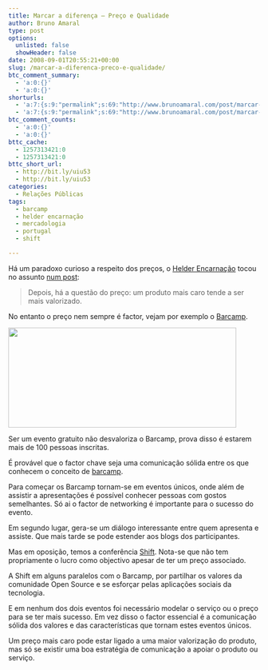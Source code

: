 ```yaml
---
title: Marcar a diferença – Preço e Qualidade
author: Bruno Amaral
type: post
options:
  unlisted: false
  showHeader: false
date: 2008-09-01T20:55:21+00:00
slug: /marcar-a-diferenca-preco-e-qualidade/
btc_comment_summary:
  - 'a:0:{}'
  - 'a:0:{}'
shorturls:
  - 'a:7:{s:9:"permalink";s:69:"http://www.brunoamaral.com/post/marcar-a-diferenca-preco-e-qualidade/";s:7:"tinyurl";s:25:"http://tinyurl.com/cat4hm";s:4:"isgd";s:17:"http://is.gd/pIs5";s:5:"bitly";s:19:"http://bit.ly/6SLow";s:5:"snipr";s:22:"http://snipr.com/evjtb";s:5:"snurl";s:22:"http://snurl.com/evjtb";s:7:"snipurl";s:24:"http://snipurl.com/evjtb";}'
  - 'a:7:{s:9:"permalink";s:69:"http://www.brunoamaral.com/post/marcar-a-diferenca-preco-e-qualidade/";s:7:"tinyurl";s:25:"http://tinyurl.com/cat4hm";s:4:"isgd";s:17:"http://is.gd/pIs5";s:5:"bitly";s:19:"http://bit.ly/6SLow";s:5:"snipr";s:22:"http://snipr.com/evjtb";s:5:"snurl";s:22:"http://snurl.com/evjtb";s:7:"snipurl";s:24:"http://snipurl.com/evjtb";}'
btc_comment_counts:
  - 'a:0:{}'
  - 'a:0:{}'
bttc_cache:
  - 1257313421:0
  - 1257313421:0
bttc_short_url:
  - http://bit.ly/uiu53
  - http://bit.ly/uiu53
categories:
  - Relações Públicas
tags:
  - barcamp
  - helder encarnação
  - mercadologia
  - portugal
  - shift

---
```

Há um paradoxo curioso a respeito dos preços, o [Helder Encarnação][1] tocou no assunto [num post][2]:

> Depois, há a questão do preço: um produto mais caro tende a ser mais valorizado.

No entanto o preço nem sempre é factor, vejam por exemplo o [Barcamp][3].

[<img class="alignnone size-full wp-image-882" title="twitter-_-barcamp-portugal_-rvercesi-o-evento-em-si-se" src="/wp-content/uploads/2008/08/twitter-_-barcamp-portugal_-rvercesi-o-evento-em-si-se1.jpg" alt="" width="457" height="200" srcset="/wp-content/uploads/2008/08/twitter-_-barcamp-portugal_-rvercesi-o-evento-em-si-se1.jpg 596w, /wp-content/uploads/2008/08/twitter-_-barcamp-portugal_-rvercesi-o-evento-em-si-se1.jpg 300w" sizes="(max-width: 457px) 100vw, 457px" />][4]

Ser um evento gratuito não desvaloriza o Barcamp, prova disso é estarem mais de 100 pessoas inscritas.

É provável que o factor chave seja uma comunicação sólida entre os que conhecem o conceito de [barcamp][5].

Para começar os Barcamp tornam-se em eventos únicos, onde além de assistir a apresentações é possível conhecer pessoas com gostos semelhantes. Só ai o factor de networking é importante para o sucesso do evento.

Em segundo lugar, gera-se um diálogo interessante entre quem apresenta e assiste. Que mais tarde se pode estender aos blogs dos participantes.

Mas em oposição, temos a conferência [Shift][6]. Nota-se que não tem propriamente o lucro como objectivo apesar de ter um preço associado.

A Shift em alguns paralelos com o Barcamp, por partilhar os valores da comunidade Open Source e se esforçar pelas aplicações sociais da tecnologia.

E em nenhum dos dois eventos foi necessário modelar o serviço ou o preço para se ter mais sucesso. Em vez disso o factor essencial é a comunicação sólida dos valores e das características que tornam estes eventos únicos.

Um preço mais caro pode estar ligado a uma maior valorização do produto, mas só se existir uma boa estratégia de comunicação a apoiar o produto ou serviço.

 [1]: http://www.mercadologia.org/
 [2]: http://www.mercadologia.org/isto-e-marketing/
 [3]: http://barcamp.webreakstuff.com/
 [4]: /wp-content/uploads/2008/08/twitter-_-barcamp-portugal_-rvercesi-o-evento-em-si-se1.jpg
 [5]: http://en.wikipedia.org/wiki/Barcamp
 [6]: http://www.shift.pt